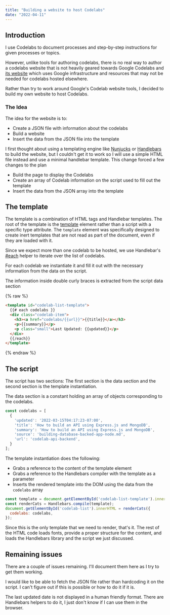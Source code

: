 ```yaml
---
title: "Building a website to host Codelabs"
date: "2022-04-11"
---
```


## Introduction

I use Codelabs to document processes and step-by-step instructions for given processes or topics.

However, unlike tools for authoring codelabs, there is no real way to author a codelabs website that is not heavily geared towards Google Codelabs and [its website](https://codelabs.developers.google.com/) which uses Google infrastructure and resources that may not be needed for codelabs hosted elsewhere.

Rather than try to work around Google's Codelab website tools, I decided to build my own website to host Codelabs.

### The Idea

The idea for the website is to:

* Create a JSON file with information about the codelabs
* Build a website
* Insert the data from the JSON file into the template

I first thought about using a templating engine like [Nunjucks](https://mozilla.github.io/nunjucks/) or [Handlebars](https://handlebarsjs.com/) to build the website, but I couldn't get it to work so I will use a simple HTML file instead and use a minimal handlebar template. This change forced a few changes to the plan

* Build the page to display the Codelabs
* Create an array of Codelab information on the script used to fill out the template
* Insert the data from the JSON array into the template

## The template

The template is a combination of HTML tags and Handlebar templates. The root of the template is the [template](https://developer.mozilla.org/en-US/docs/Web/HTML/Element/template) element rather than a script with a specific type attribute. The `template` element was specifically designed to create inert templates that are not read as part of the document, even if they are loaded with it.

Since we expect more than one codelab to be hosted, we use Handlebar's [#each](https://handlebarsjs.com/guide/builtin-helpers.html#each) helper to iterate over the list of codelabs.

For each codelab we instantiate it and fill it out with the necessary information from the data on the script.

The information inside double curly braces is extracted from the script data section

{% raw %}
```html
<template id="codelab-list-template">
  {{# each codelabs }}
  <div class="codelab-item">
    <h3><a href="codelabs/{{url}}">{{title}}</a></h3>
    <p>{{summary}}</p>
    <p class="small">Last Updated: {{updated}}</p>
  </div>
  {{/each}}
</template>
```
{% endraw %}

## The script

The script has two sections: The first section is the data section and the second section is the template instantiation.

The data section is a constant holding an array of objects corresponding to the codelabs.

```js
const codelabs = [
  {
    'updated': '2022-03-15T04:17:23-07:00',
    'title': 'How to build an API using Express.js and MongoDB',
    'summary': 'How to build an API using Express.js and MongoDB',
    'source': 'building-database-backed-app-node.md',
    'url': 'codelab-api-backend',
  }
];
```

The template instantiation does the following:

* Grabs a reference to the content of the template element
* Grabs a reference to the Handlebars compiler with the template as a parameter
* Inserts the rendered template into the DOM using the data from the `codelabs` array

```js
const template = document.getElementById('codelab-list-template').innerHTML;
const renderCats = Handlebars.compile(template);
document.getElementById('codelab-list').innerHTML = renderCats({
  codelabs: codelabs,
});
```

Since this is the only template that we need to render, that's it. The rest of the HTML code loads fonts, provide a proper structure for the content, and loads the Handlebars library and the script we just discussed.

## Remaining issues

There are a couple of issues remaining. I'll document them here as I try to get them working.

I would like to be able to fetch the JSON file rather than hardcoding it on the script. I can't figure out if this is possible or how to do it if it is.

The last updated date is not displayed in a human friendly format. There are Handlebars helpers to do it, I just don't know if I can use them in the browser.
